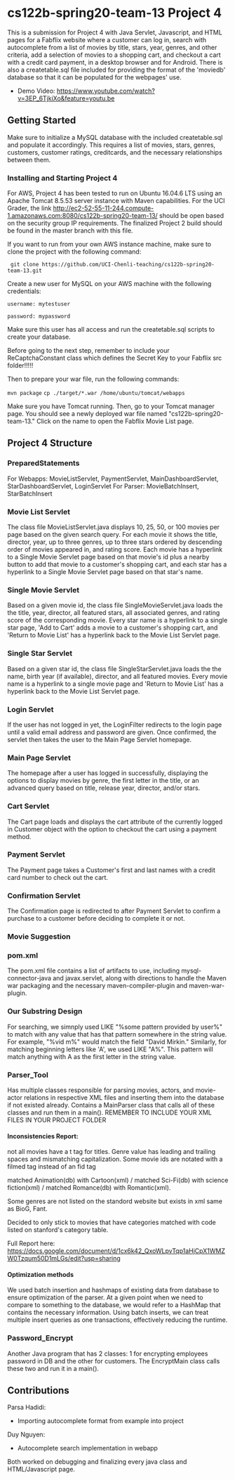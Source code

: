 # cs122b-spring20-team-13 Project 4
This is a submission for Project 4 with Java Servlet, Javascript, and HTML pages for a Fabflix website where a customer can log in, search with autocomplete from a list of movies by title, stars, year, genres, and other criteria, add a selection of movies to a shopping cart, and checkout a cart with a credit card payment, in a desktop browser and for Android. There is also a createtable.sql file included for providing the format of the 'moviedb' database so that it can be populated for the webpages' use.

- Demo Video: https://www.youtube.com/watch?v=3EP_6TjkiXo&feature=youtu.be

## Getting Started
Make sure to initialize a MySQL database with the included createtable.sql and populate it accordingly. This requires a list of movies, stars, genres, customers, customer ratings, creditcards, and the necessary relationships between them.

### Installing and Starting Project 4
For AWS, Project 4 has been tested to run on Ubuntu 16.04.6 LTS using an Apache Tomcat 8.5.53 server instance with Maven capabilities. For the UCI Grader, the link http://ec2-52-55-11-244.compute-1.amazonaws.com:8080/cs122b-spring20-team-13/ should be open based on the security group IP requirements. The finalized Project 2 build should be found in the master branch with this file.

If you want to run from your own AWS instance machine, make sure to clone the project with the following command:

``` git clone https://github.com/UCI-Chenli-teaching/cs122b-spring20-team-13.git```

Create a new user for MySQL on your AWS machine with the following credentials:

```username: mytestuser```

```password: mypassword```

Make sure this user has all access and run the createtable.sql scripts to create your database.

Before going to the next step, remember to include your ReCaptchaConstant class which defines the Secret Key to your Fabflix src folder!!!!!

Then to prepare your war file, run the following commands:

```mvn package```
```cp ./target/*.war /home/ubuntu/tomcat/webapps```

Make sure you have Tomcat running. Then, go to your Tomcat manager page. You should see a newly deployed war file named "cs122b-spring20-team-13." Click on the name to open the Fabflix Movie List page.

## Project 4 Structure

### PreparedStatements
For Webapps: MovieListServlet, PaymentServlet, MainDashboardServlet, StarDashboardServlet, LoginServlet
For Parser: MovieBatchInsert, StarBatchInsert
### Movie List Servlet
The class file MovieListServlet.java displays 10, 25, 50, or 100 movies per page based on the given search query. For each movie it shows the title, director, year, up to three genres, up to three stars ordered by descending order of movies appeared in, and rating score. Each movie has a hyperlink to a Single Movie Servlet page based on that movie's id plus a nearby button to add that movie to a customer's shopping cart, and each star has a hyperlink to a Single Movie Servlet page based on that star's name.
### Single Movie Servlet
Based on a given movie id, the class file SingleMovieServlet.java loads the the title, year, director, all featured stars, all associated genres, and rating score of the corresponding movie. Every star name is a hyperlink to a single star page, 'Add to Cart' adds a movie to a customer's shopping cart, and 'Return to Movie List' has a hyperlink back to the Movie List Servlet page.
### Single Star Servlet
Based on a given star id, the class file SingleStarServlet.java loads the the name, birth year (if available), director, and all featured movies. Every movie name is a hyperlink to a single movie page and 'Return to Movie List' has a hyperlink back to the Movie List Servlet page.
### Login Servlet
If the user has not logged in yet, the LoginFilter redirects to the login page until a valid email address and password are given. Once confirmed, the servlet then takes the user to the Main Page Servlet homepage.
### Main Page Servlet
The homepage after a user has logged in successfully, displaying the options to display movies by genre, the first letter in the title, or an advanced query based on title, release year, director, and/or stars.
### Cart Servlet
The Cart page loads and displays the cart attribute of the currently logged in Customer object with the option to checkout the cart using a payment method.
### Payment Servlet
The Payment page takes a Customer's first and last names with a credit card number to check out the cart.
### Confirmation Servlet
The Confirmation page is redirected to after Payment Servlet to confirm a purchase to a customer before deciding to complete it or not.
### Movie Suggestion
### pom.xml
The pom.xml file contains a list of artifacts to use, including mysql-connector-java and javax.servlet, along with directions to handle the Maven war packaging and the necessary maven-compiler-plugin and maven-war-plugin.
### Our Substring Design
For searching, we simnply used LIKE "%some pattern provided by user%" to match with any value that has that pattern somewhere in the string value. For example, "%vid m%" would match the field "David Mirkin." Similarly, for matching beginning letters like 'A', we used LIKE "A%". This pattern will match anything with A as the first letter in the string value.


### Parser_Tool
Has multiple classes responsible for parsing movies, actors, and movie-actor relations in respective XML files and inserting them into the database if not existed already. Contains a MainParser class that calls all of these classes and run them in a main(). REMEMBER TO INCLUDE YOUR XML FILES IN YOUR PROJECT FOLDER

#### Inconsistencies Report:
not all movies have a t tag for titles. 
Genre value has leading and trailing spaces and mismatching capitalization. 
Some movie ids are notated with a filmed tag instead of an fid tag

matched Animation(db) with Cartoon(xml) / 
matched Sci-Fi(db) with science fiction(xml) / 
matched Romance(db) with Romantic(xml). 

Some genres are not listed on the standord website but exists in xml
same as BioG, Fant.

Decided to only stick to movies that have categories matched with code listed on stanford's category table.

Full Report here:
https://docs.google.com/document/d/1cx6k42_QxoWLpvTqp1aHjCpX1WMZW0Tzqum50D1mLGs/edit?usp=sharing

#### Optimization methods
We used batch insertion and hashmaps of existing data from database to ensure optimization of the parser. At a given point when we need to compare to something to the database, we would refer to a HashMap that contains the necessary information. Using batch inserts, we can treat multiple insert queries as one transactions, effectively reducing the runtime.

### Password_Encrypt
Another Java program that has 2 classes: 1 for encrypting employees password in DB and the other for customers. The EncryptMain class calls these two and run it in a main().

## Contributions
Parsa Hadidi:
- Importing autocomplete format from example into project

Duy Nguyen: 
- Autocomplete search implementation in webapp

Both worked on debugging and finalizing every java class and HTML/Javascript page.
